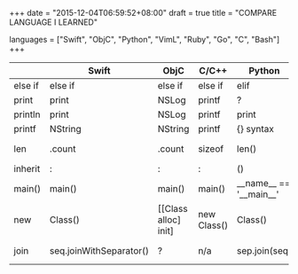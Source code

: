 +++
date      = "2015-12-04T06:59:52+08:00"
draft     = true
title     = "COMPARE LANGUAGE I LEARNED"

languages = ["Swift", "ObjC", "Python", "VimL", "Ruby", "Go", "C", "Bash"]
+++

|       |Swift                  |ObjC                |C/C++      |Python                        |Ruby              |VimL          |Lua  |Go  |
|-------|-------                |-------             |-------    |------                        |-----             |------        |-----|----|
|else if|else if                |else if             |else if    |elif                          |elsif             |elseif        |?    |?   |
|print  |print                  |NSLog               |printf     |?                             |print             |echo          |?    |?   |
|println|print                  |NSLog               |printf     |print                         |puts              |echon         |?    |?   |
|printf |NString                |NString             |printf     |{} syntax                     |printf            |printf        |?    |?   |
|len    |.count                 |.count              |sizeof     |len()                         |.size == .count   |len()         |?    |?   |
|inherit|:                      |:                   |:          |()                            |<                 |              |?    |?   |
|main() |main()                 |main()              |main()     |\_\_name\_\_ == '\_\_main\_\_'|$0 == \_\_FILE\_\_|n/a           |?    |?   |
|new    |Class()                |[[Class alloc] init]|new Class()|Class()                       |Class.new         |n/a           |?    |?   |
|join   |seq.joinWithSeparator()|?                   |n/a        |sep.join(seq)                 |seq.join(sep)     |join(seq, sep)|?    |?   |
